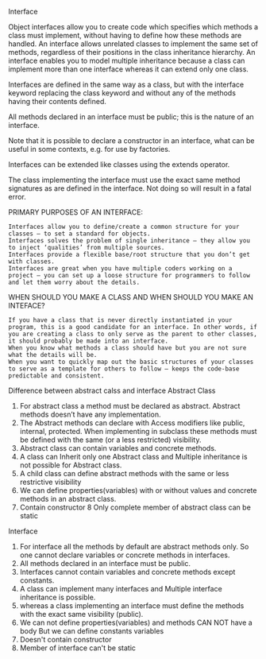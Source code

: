 Interface 

Object interfaces allow you to create code which specifies which methods a class must implement, without having to define how these methods are handled. 
An interface allows unrelated classes to implement the same set of methods, regardless of their positions in the class inheritance hierarchy.
An interface enables you to model multiple inheritance because a class can implement more than one interface whereas it can extend only one class.

 Interfaces are defined in the same way as a class, but with the interface keyword replacing the class keyword and without any of the methods having their contents defined.

All methods declared in an interface must be public; this is the nature of an interface.

Note that it is possible to declare a constructor in an interface, what can be useful in some contexts, e.g. for use by factories. 

 Interfaces can be extended like classes using the extends operator. 
 
 The class implementing the interface must use the exact same method signatures as are defined in the interface. Not doing so will result in a fatal error. 
 
PRIMARY PURPOSES OF AN INTERFACE:

    Interfaces allow you to define/create a common structure for your classes – to set a standard for objects.
    Interfaces solves the problem of single inheritance – they allow you to inject ‘qualities’ from multiple sources.
    Interfaces provide a flexible base/root structure that you don’t get with classes.
    Interfaces are great when you have multiple coders working on a project – you can set up a loose structure for programmers to follow and let them worry about the details.

WHEN SHOULD YOU MAKE A CLASS AND WHEN SHOULD YOU MAKE AN INTEFACE?

    If you have a class that is never directly instantiated in your program, this is a good candidate for an interface. In other words, if you are creating a class to only serve as the parent to other classes, it should probably be made into an interface.
    When you know what methods a class should have but you are not sure what the details will be.
    When you want to quickly map out the basic structures of your classes to serve as a template for others to follow – keeps the code-base predictable and consistent.
    
    
Difference between abstract calss and interface
Abstract Class
1. For abstract class a method must be declared as abstract. Abstract methods doesn’t have any implementation.
2. The Abstract methods can declare with Access modifiers like public, internal, protected. When implementing in subclass these methods must be defined with the same (or a less restricted) visibility.
3. Abstract class can contain variables and concrete methods.
4. A class can Inherit only one Abstract class and Multiple inheritance is not possible for Abstract class.
5. A child class can define abstract methods with the same or less restrictive visibility
6. We can define properties(variables) with or without values and concrete methods in an abstract class.
7. Contain constructor
8 Only complete member of abstract class can be static

Interface 
1. For interface all the methods by default are abstract methods only. So one cannot declare variables or concrete methods in interfaces.
2. All methods declared in an interface must be public.
3. Interfaces cannot contain variables and concrete methods except constants.
4. A class can implement many interfaces and Multiple interface inheritance is possible.
5. whereas a class implementing an interface must define the methods with the exact same visibility (public).
6. We can not define properties(variables) and methods CAN NOT have a body But we can define constants variables
7. Doesn't contain constructor
8. Member of interface can't be static 

    
 

